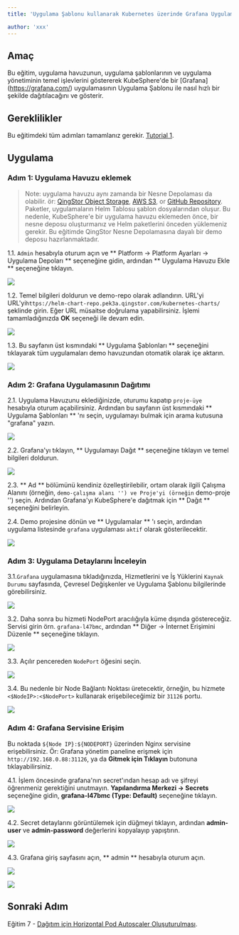 ```yaml
---
title: 'Uygulama Şablonu kullanarak Kubernetes üzerinde Grafana Uygulamasının Kurulumu'

author: 'xxx'
---
```


## Amaç

Bu eğitim, uygulama havuzunun, uygulama şablonlarının ve uygulama yönetiminin temel işlevlerini göstererek KubeSphere'de bir [Grafana] (https://grafana.com/) uygulamasının Uygulama Şablonu ile nasıl hızlı bir şekilde dağıtılacağını ve gösterir.

## Gereklilikler

Bu eğitimdeki tüm adımları tamamlanız gerekir. [Tutorial 1](admin-quick-start.md).

## Uygulama

### Adım 1: Uygulama Havuzu eklemek

> Note: uygulama havuzu aynı zamanda bir Nesne Depolaması da olabilir. ör: [QingStor Object Storage](https://www.qingcloud.com/products/qingstor/), [AWS S3](https://aws.amazon.com/cn/what-is-cloud-object-storage/), or [GitHub Repository](https://github.com/). Paketler, uygulamaların Helm Tablosu şablon dosyalarından oluşur. Bu nedenle, KubeSphere'e bir uygulama havuzu eklemeden önce, bir nesne deposu oluşturmanız ve Helm paketlerini önceden yüklemeniz gerekir. Bu eğitimde QingStor Nesne Depolamasına dayalı bir demo deposu hazırlanmaktadır.

1.1. `Admin` hesabıyla oturum açın ve ** Platform → Platform Ayarları → Uygulama Depoları ** seçeneğine gidin, ardından ** Uygulama Havuzu Ekle ** seçeneğine tıklayın.

![](https://pek3b.qingstor.com/kubesphere-docs/png/20190717133759.png)

1.2. Temel bilgileri doldurun ve demo-repo olarak adlandırın. URL'yi  URL'yi`https://helm-chart-repo.pek3a.qingstor.com/kubernetes-charts/` şeklinde girin. Eğer URL müsaitse doğrulama yapabilirsiniz. İşlemi tamamladığınızda **OK** seçeneği ile devam edin.

![](https://pek3b.qingstor.com/kubesphere-docs/png/20190717134319.png)

1.3. Bu sayfanın üst kısmındaki ** Uygulama Şablonları ** seçeneğini tıklayarak tüm uygulamaları demo havuzundan otomatik olarak içe aktarın. 

![](https://pek3b.qingstor.com/kubesphere-docs/png/20190717134714.png)

### Adım 2: Grafana Uygulamasının Dağıtımı

2.1. Uygulama Havuzunu eklediğinizde, oturumu kapatıp ``proje-üye`` hesabıyla oturum açabilirsiniz. Ardından bu sayfanın üst kısmındaki ** Uygulama Şablonları ** 'nı seçin, uygulamayı bulmak için arama kutusuna "grafana" yazın.

![](https://pek3b.qingstor.com/kubesphere-docs/png/20190717145209.png)

2.2. Grafana'yı tıklayın, ** Uygulamayı Dağıt ** seçeneğine tıklayın ve temel bilgileri doldurun.

![](https://pek3b.qingstor.com/kubesphere-docs/png/20190717145338.png)

2.3. ** Ad ** bölümünü kendiniz özelleştirilebilir, ortam olarak ilgili Çalışma Alanını (örneğin, `` demo-çalışma alanı '') ve Proje'yi (örneğin `` demo-proje '') seçin. Ardından Grafana'yı KubeSphere'e dağıtmak için ** Dağıt ** seçeneğini belirleyin. 


2.4. Demo projesine dönün ve ** Uygulamalar ** 'ı seçin, ardından uygulama listesinde `grafana` uygulaması `aktif` olarak gösterilecektir.

![](https://pek3b.qingstor.com/kubesphere-docs/png/20190717145741.png)

### Adım 3: Uygulama Detaylarını İnceleyin

3.1.`Grafana` uygulamasına tıkladığınızda, Hizmetlerini ve İş Yüklerini  `Kaynak Durumu` sayfasında, Çevresel Değişkenler ve Uygulama Şablonu bilgilerinde görebilirsiniz.

![](https://pek3b.qingstor.com/kubesphere-docs/png/20190717150124.png)

3.2. Daha sonra bu hizmeti NodePort aracılığıyla küme dışında göstereceğiz. Servisi girin örn. `grafana-l47bmc`, ardından ** Diğer → İnternet Erişimini Düzenle ** seçeneğine tıklayın.

![](https://pek3b.qingstor.com/kubesphere-docs/png/20190717150338.png)

3.3. Açılır pencereden `NodePort` öğesini seçin.

![](https://pek3b.qingstor.com/kubesphere-docs/png/20190717150427.png)

3.4. Bu nedenle bir Node Bağlantı Noktası üretecektir, örneğin, bu hizmete `<$NodeIP>:<$NodePort>` kullanarak erişebileceğimiz bir `31126` portu.

![](https://pek3b.qingstor.com/kubesphere-docs/png/20190717150540.png)

### Adım 4: Grafana Servisine Erişim

Bu noktada `${Node IP}:${NODEPORT}` üzerinden Nginx servisine erişebilirsiniz. Ör: Grafana yönetim paneline erişmek için `http://192.168.0.88:31126`, ya da **Gitmek için Tıklayın** butonuna tıklayabilirsiniz.

4.1. İşlem öncesinde grafana'nın secret'ından hesap adı ve şifreyi öğrenmeniz gerektiğini unutmayın. **Yapılandırma Merkezi → Secrets** seçeneğine gidin, **grafana-l47bmc (Type: Default)** seçeneğine tıklayın.

![](https://pek3b.qingstor.com/kubesphere-docs/png/20190717152250.png)

4.2. Secret detaylarını görüntülemek için düğmeyi tıklayın, ardından **admin-user** ve **admin-password** değerlerini kopyalayıp yapıştırın.

![](https://pek3b.qingstor.com/kubesphere-docs/png/20190717152352.png)

4.3. Grafana giriş sayfasını açın, ** admin ** hesabıyla oturum açın.

![](https://pek3b.qingstor.com/kubesphere-docs/png/20190717152831.png)

![](https://pek3b.qingstor.com/kubesphere-docs/png/20190717152929.png)

## Sonraki Adım

Eğitim 7 - [Dağıtım için Horizontal Pod Autoscaler Oluşuturulması](hpa.md).
